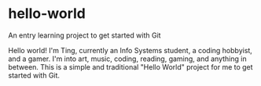 # hello-world
An entry learning project to get started with Git

Hello world! I'm Ting, currently an Info Systems student, a coding hobbyist, and a gamer. I'm into art, music, coding, reading, gaming, and anything in between. This is a simple and traditional "Hello World" project for me to get started with Git.
